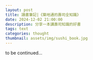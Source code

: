 ```yaml
---
layout: post
title: 讀書筆記|《築地通的壽司全知識》
date: 2024-12-02 21:00:00
description: 分享一本講壽司知識的好書
tags: text
categories: thought
thumbnail: assets/img/sushi_book.jpg
---
```


to be continued...
